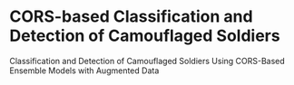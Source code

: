# CORS-based Classification and Detection of Camouflaged Soldiers
Classification and Detection of Camouflaged Soldiers Using CORS-Based Ensemble Models with Augmented Data
